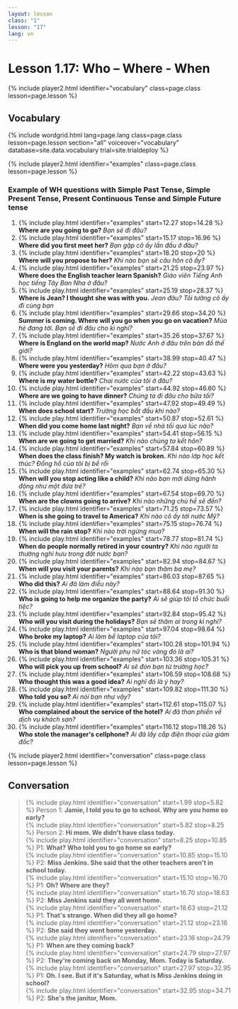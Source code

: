 ```yaml
---
layout: lesson
class: "1"
lesson: "17"
lang: vn
---
```



# Lesson 1.17: Who – Where - When


{% include player2.html identifier="vocabulary" class=page.class lesson=page.lesson %}
## Vocabulary 

{% include wordgrid.html lang=page.lang
		class=page.class 
		lesson=page.lesson 
		section="all"
		voiceover="vocabulary"
		database=site.data.vocabulary 
		trial=site.trialdeploy %}

{% include player2.html identifier="examples" class=page.class lesson=page.lesson %}

### Example of WH questions with Simple Past Tense, Simple Present Tense, Present Continuous Tense and Simple Future tense 
1. {% include play.html identifier="examples" start=12.27 stop=14.28 %} **Where are you going to go?** *Bạn sẽ đi đâu?*
2. {% include play.html identifier="examples" start=15.17 stop=16.96 %} **Where did you first meet her?** *Bạn gặp cô ấy lần đầu ở đâu?*
3. {% include play.html identifier="examples" start=18.20 stop=20 %} **Where will you propose to her?** *Khi nào bạn sẽ câu hôn cô ấy?*
4. {% include play.html identifier="examples" start=21.25 stop=23.97 %} **Where does the English teacher learn Spanish?** *Giáo viên Tiếng Anh học tiếng Tây Ban Nha ở đâu?*
5. {% include play.html identifier="examples" start=25.19 stop=28.37 %} **Where is Jean? I thought she was with you.** *Jean đâu? Tôi tưởng cô ấy đi cùng bạn*
6. {% include play.html identifier="examples" start=29.66 stop=34.20 %} **Summer is coming. Where will you go when you go on vacation?** *Mùa hè đang tới. Bạn sẽ đi đâu cho kì nghỉ?*
7. {% include play.html identifier="examples" start=35.26 stop=37.67 %} **Where is England on the world map?** *Nước Anh ở đâu trên bản đồ thế giới?*
8. {% include play.html identifier="examples" start=38.99 stop=40.47 %} **Where were you yesterday?** *Hôm qua bạn ở đâu?*
9. {% include play.html identifier="examples" start=42.22 stop=43.63 %} **Where is my water bottle?** *Chai nước của tôi ở đâu?*
10. {% include play.html identifier="examples" start=44.92 stop=46.60 %} **Where are we going to have dinner?** *Chúng ta đi đâu cho bữa tối?*
11. {% include play.html identifier="examples" start=47.92 stop=49.49 %} **When does school start?** *Trường học bắt đầu khi nào?*
12. {% include play.html identifier="examples" start=50.87 stop=52.61 %} **When did you come home last night?** *Bạn về nhà tối qua lúc nào?*
13. {% include play.html identifier="examples" start=54.41 stop=56.15 %} **When are we going to get married?** *Khi nào chúng ta kết hôn?*
14. {% include play.html identifier="examples" start=57.84 stop=60.89 %} **When does the class finish? My watch is broken.** *Khi nào lớp học kết thúc? Đồng hồ của tôi bị bề rồi*
15. {% include play.html identifier="examples" start=62.74 stop=65.30 %} **When will you stop acting like a child?** *Khi nào bạn mới dừng hành động như một đứa trẻ?*
16. {% include play.html identifier="examples" start=67.54 stop=69.70 %} **When are the clowns going to arrive?** *Khi nào những chú hề sẽ đến?*
17. {% include play.html identifier="examples" start=71.25 stop=73.57 %} **When is she going to travel to America?** *Khi nào cô ấy tới nước Mỹ?*
18. {% include play.html identifier="examples" start=75.15 stop=76.74 %} **When will the rain stop?** *Khi nào trời ngừng mua?*
19. {% include play.html identifier="examples" start=78.77 stop=81.74 %} **When do people normally retired in your country?** *Khi nào người ta thường nghỉ hưu trong đất nước bạn?*
20. {% include play.html identifier="examples" start=82.94 stop=84.67 %} **When will you visit your parents?** *Khi nào bạn thăm ba mẹ?*
21. {% include play.html identifier="examples" start=86.03 stop=87.65 %} **Who did this?** *Ai đã làm điều này?*
22. {% include play.html identifier="examples" start=88.64 stop=91.30 %} **Who is going to help me organize the party?** *Ai sẽ giúp tôi tổ chức buổi tiệc?*
23. {% include play.html identifier="examples" start=92.84 stop=95.42 %} **Who will you visit during the holidays?** *Bạn sẽ thăm ai trong kì nghỉ?*
24. {% include play.html identifier="examples" start=97.04 stop=98.64 %} **Who broke my laptop?** *Ai làm bể laptop của tôi?*
25. {% include play.html identifier="examples" start=100.28 stop=101.94 %} **Who is that blond woman?** *Người phụ nữ tóc vàng đó là ai?*
26. {% include play.html identifier="examples" start=103.36 stop=105.31 %} **Who will pick you up from school?** *Ai sẽ đón bạn từ trường học?*
27. {% include play.html identifier="examples" start=106.59 stop=108.68 %} **Who thought this was a good idea?** *Ai nghĩ đó là ý hay?*
28. {% include play.html identifier="examples" start=109.82 stop=111.30 %} **Who told you so?** *Ai nói bạn như vậy?*
29. {% include play.html identifier="examples" start=112.61 stop=115.07 %} **Who complained about the service of the hotel?** *Ai đã than phiền về dịch vụ khách sạn?*
30. {% include play.html identifier="examples" start=116.12 stop=118.26 %} **Who stole the manager's cellphone?** *Ai đã lấy cắp điện thoại của giám đốc?*

{% include player2.html identifier="conversation" class=page.class lesson=page.lesson %}
## Conversation

> {% include play.html identifier="conversation" start=1.99 stop=5.82 %} Person 1: **Jamie, I told you to go to school. Why are you home so early?**  
> {% include play.html identifier="conversation" start=5.82 stop=8.25 %} Person 2: **Hi mom. We didn't have class today.**  
> {% include play.html identifier="conversation" start=8.25 stop=10.85 %} P1: **What? Who told you to go home so early?**  
> {% include play.html identifier="conversation" start=10.85 stop=15.10 %} P2: **Miss Jenkins. She said that the other teachers aren't in school today.**  
> {% include play.html identifier="conversation" start=15.10 stop=16.70 %} P1: **Oh? Where are they?**  
> {% include play.html identifier="conversation" start=16.70 stop=18.63 %} P2: **Miss Jenkins said they all went home.**  
> {% include play.html identifier="conversation" start=18.63 stop=21.12 %} P1: **That's strange. When did they all go home?**  
> {% include play.html identifier="conversation" start=21.12 stop=23.16 %} P2: **She said they went home yesterday.**  
> {% include play.html identifier="conversation" start=23.16 stop=24.79 %} P1: **When are they coming back?**  
> {% include play.html identifier="conversation" start=24.79 stop=27.97 %} P2: **They're coming back on Monday, Mom. Today is Saturday.**  
> {% include play.html identifier="conversation" start=27.97 stop=32.95 %} P1: **Oh. I see. But if it's Saturday, what is Miss Jenkins doing in school?**  
> {% include play.html identifier="conversation" start=32.95 stop=34.71 %} P2: **She's the janitor, Mom.**  
